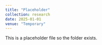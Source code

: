 ```yaml
---
title: "Placeholder"
collection: research
date: 2025-01-01
venue: "Temporary"
---
```

This is a placeholder file so the folder exists.
